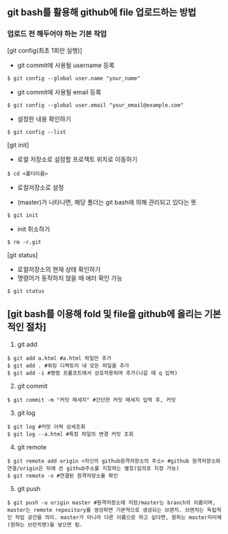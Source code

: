 ## git bash를 활용해 github에 file 업로드하는 방법

### 업로드 전 해두어야 하는 기본 작업

[git config(최초 1회만 실행)]

- git commit에 사용될 username 등록

```shell
$ git config --global user.name "your_name"
```

- git commit에 사용될 email 등록

```shell
$ git config --global user.email "your_email@example.com"
```

- 설정한 내용 확인하기

```shell
$ git config --list
```



[git init]

- 로컬 저장소로 설정할 프로젝트 위치로 이동하기

```shell
$ cd <폴더이름>
```

- 로컬저장소로 설정

- (master)가 나타나면, 해당 폴더는 git bash에 의해 관리되고 있다는 뜻

```shell
$ git init
```

- init 취소하기

```shell
$ rm -r.git
```



[git status]

- 로컬저장소의 현재 상태 확인하기
- 명령어가 동작하지 않을 때 에러 확인 가능

```shell
$ git status
```



## [git bash를 이용해 fold  및 file을 github에 올리는 기본적인 절차]

1. git add

```shell
$ git add a.html #a.html 파일만 추가
$ git add . #워킹 디렉토리 내 모든 파일을 추가
$ git add -i #명령 프롬프트에서 상호작용하며 추가(나갈 때 q 입력)
```

2. git commit

```shell
$ git commit -m "커밋 메세지" #간단한 커밋 메세지 입력 후, 커밋
```

3. git log

```shell
$ git log #커밋 이력 상세조회
$ git log --a.html #특정 파일의 변경 커밋 조회
```

4. git remote

```shell
$ git remote add origin <자신의 github원격저장소의 주소> #github 원격저장소와 연결/origin은 뒤에 쓴 github주소를 지칭하는 별칭(임의로 지정 가능)
$ git remote -v #연결된 원격저장소를 확인
```

5. git push

```shell
$ git push -u origin master #원격저장소에 저장/master는 branch의 이름이며, master는 remote repository를 생성하면 기본적으로 생성되는 브랜치. 브랜치는 독립적인 작업 공간을 의미. master가 아니라 다른 이름으로 하고 싶다면, 원하는 master자리에 (원하는 브런치명)을 넣으면 됨.
```

